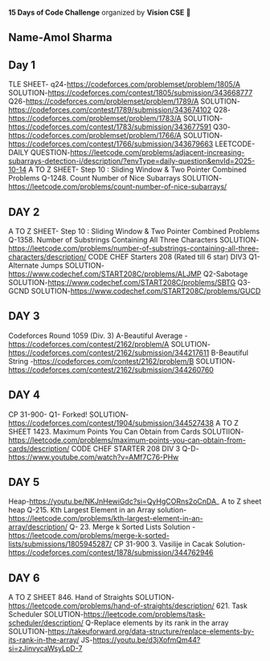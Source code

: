 **15 Days of Code Challenge** organized by **Vision CSE** 🚀  
## Name-Amol Sharma
## Day 1 
TLE SHEET-
q24-https://codeforces.com/problemset/problem/1805/A SOLUTION-https://codeforces.com/contest/1805/submission/343668777
Q26-https://codeforces.com/problemset/problem/1789/A SOLUTION-https://codeforces.com/contest/1789/submission/343674102
Q28-https://codeforces.com/problemset/problem/1783/A SOLUTION-https://codeforces.com/contest/1783/submission/343677591
Q30-https://codeforces.com/problemset/problem/1766/A SOLUTION-https://codeforces.com/contest/1766/submission/343679663
LEETCODE-
DAILY QUESTION-https://leetcode.com/problems/adjacent-increasing-subarrays-detection-i/description/?envType=daily-question&envId=2025-10-14
A TO Z SHEET-
Step 10 : Sliding Window & Two Pointer Combined Problems
Q-1248. Count Number of Nice Subarrays SOLUTION-https://leetcode.com/problems/count-number-of-nice-subarrays/
## DAY 2
A TO Z SHEET-
Step 10 : Sliding Window & Two Pointer Combined Problems
Q-1358. Number of Substrings Containing All Three Characters SOLUTION-https://leetcode.com/problems/number-of-substrings-containing-all-three-characters/description/
CODE CHEF Starters 208 (Rated till 6 star) DIV3
Q1-Alternate Jumps SOLUTION-https://www.codechef.com/START208C/problems/ALJMP
Q2-Sabotage SOLUTION-https://www.codechef.com/START208C/problems/SBTG
Q3-GCND SOLUTION-https://www.codechef.com/START208C/problems/GUCD
## DAY 3
Codeforces Round 1059 (Div. 3)
A-Beautiful Average - https://codeforces.com/contest/2162/problem/A SOLUTION-https://codeforces.com/contest/2162/submission/344217611
B-Beautiful String -https://codeforces.com/contest/2162/problem/B SOLUTION-https://codeforces.com/contest/2162/submission/344260760
## DAY 4
CP 31-900-
Q1- Forked! SOLUTION-https://codeforces.com/contest/1904/submission/344527438
A TO Z SHEET
1423. Maximum Points You Can Obtain from Cards SOLUTIION-https://leetcode.com/problems/maximum-points-you-can-obtain-from-cards/description/
CODE CHEF STARTER 208 DIV 3 Q-D-https://www.youtube.com/watch?v=AMf7C76-PHw
## DAY 5
Heap-https://youtu.be/NKJnHewiGdc?si=QyHgCORns2oCnDA_
A to Z sheet heap
Q-215. Kth Largest Element in an Array solution-https://leetcode.com/problems/kth-largest-element-in-an-array/description/
Q-
23. Merge k Sorted Lists Solution -https://leetcode.com/problems/merge-k-sorted-lists/submissions/1805945287/
CP 31-900
3. Vasilije in Cacak Solution-https://codeforces.com/contest/1878/submission/344762946
## DAY 6
A TO Z SHEET
846. Hand of Straights SOLUTION-https://leetcode.com/problems/hand-of-straights/description/
621. Task Scheduler SOLUTION-https://leetcode.com/problems/task-scheduler/description/
Q-Replace elements by its rank in the array SOLUTION-https://takeuforward.org/data-structure/replace-elements-by-its-rank-in-the-array/
JS-https://youtu.be/d3jXofmQm44?si=zJinvycaWsyLpD-7
